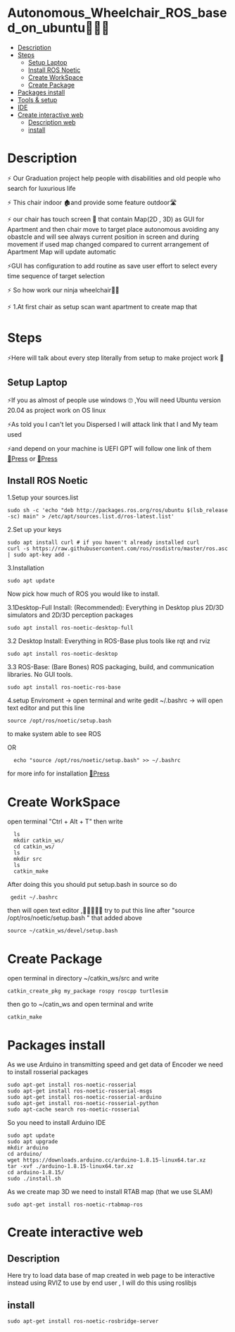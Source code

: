 # Autonomous_Wheelchair_ROS_based_on_ubuntu🦼🤖🔥

- [Description](#Description)
- [Steps](#Steps)
  - [Setup Laptop](#Setup-laptop)  
  - [Install ROS Noetic](#Install-ROS-Noetic)
  - [Create WorkSpace](#Create-WorkSpace)
  - [Create Package](#Create-Package)
- [Packages install](#Packages-install)
- [Tools & setup](#Tools-&-setup)
- [IDE](#IDE)
- [Create interactive web](#Create-interactive-web)
  - [Description web](#Description-web)
  - [install](#install)


# Description
<p> ⚡ Our Graduation project help people with disabilities and old people who search for luxurious life </p>
<p> ⚡ This chair indoor 🏚and provide some feature outdoor🛣 </p>
<p> ⚡ our chair has touch screen 📱 that contain Map(2D , 3D) as GUI for Apartment and then chair move to target place autonomous avoiding any obastcle and will see always current position in screen and during movement if used map changed compared to current arrangement of Apartment Map will update automatic   </p>
<p> ⚡GUI has configuration to add routine as save user effort to select every time sequence of target selection </p>
<p> ⚡ So how work our ninja wheelchair🐱‍👤  </p>
<p> ⚡ 1.At first chair as setup scan want apartment to create map that 
  
# Steps
<p>⚡Here will talk about every step literally from setup to make project work 🤩</p>

## Setup Laptop
<p> ⚡If you as almost of people use windows 🙄 ,You will need Ubuntu version 20.04 as project work on OS linux </p>
<p> ⚡As told you I can't let you Dispersed I will attack link that I and My team used  </p>
<p> ⚡and depend on your machine is  UEFI  GPT will follow one link of them <a href="https://www.youtube.com/watch?v=aKKdiqVHNqw" >🔗Press</a> or <a href="https://www.youtube.com/watch?v=-iSAyiicyQY&t=18s" >🔗Press</a> </p>

## Install ROS Noetic

<p> 1.Setup your sources.list

```console 
sudo sh -c 'echo "deb http://packages.ros.org/ros/ubuntu $(lsb_release -sc) main" > /etc/apt/sources.list.d/ros-latest.list'
```

<p> 2.Set up your keys

```console 
sudo apt install curl # if you haven't already installed curl
curl -s https://raw.githubusercontent.com/ros/rosdistro/master/ros.asc | sudo apt-key add -
```

<p> 3.Installation

```conole 
sudo apt update
```

<p>Now pick how much of ROS you would like to install.
<p> 3.1Desktop-Full Install: (Recommended): Everything in Desktop plus 2D/3D simulators and 2D/3D perception packages

```console
sudo apt install ros-noetic-desktop-full
```

<p> 3.2 Desktop Install: Everything in ROS-Base plus tools like rqt and rviz

```console
sudo apt install ros-noetic-desktop
```

<p> 3.3 ROS-Base: (Bare Bones) ROS packaging, build, and communication libraries. No GUI tools.

```console
sudo apt install ros-noetic-ros-base
```

<p> 4.setup Enviroment -> open terminal and write gedit ~/.bashrc -> will open text editor and put this line 

  ```console 
  source /opt/ros/noetic/setup.bash
  ```

  <p> to make system able to see ROS 

  OR 

  ```console 
    echo "source /opt/ros/noetic/setup.bash" >> ~/.bashrc
  ```
    
 <p> for more info for installation <a href="http://wiki.ros.org/noetic/Installation/Ubuntu" >🔗Press</a>

# Create WorkSpace
   
<p> open terminal "Ctrl + Alt + T" then write
  
```console 
  ls 
  mkdir catkin_ws/
  cd catkin_ws/
  ls
  mkdir src
  ls
  catkin_make
```
  
<p>After doing this you should put setup.bash in source so do 
  
 ```console 
  gedit ~/.bashrc 
  ```
  
  then will open text editor ,👀️👀️👀️👀️👀️ try to put this line after  "source /opt/ros/noetic/setup.bash " that added above 
  
  ```console 
  source ~/catkin_ws/devel/setup.bash
  ```
  
 # Create Package
  open terminal in directory ~/catkin_ws/src and write
  
  ```console 
  catkin_create_pkg my_package rospy roscpp turtlesim
  ```
  
  then go to ~/catin_ws and open terminal and write
  
  ```console
  catkin_make
  ```
  
 # Packages install
 <p> As we use Arduino in transmitting speed and get data of Encoder we need to install rosserial packages
 
 ```console
 sudo apt-get install ros-noetic-rosserial
 sudo apt-get install ros-noetic-rosserial-msgs
 sudo apt-get install ros-noetic-rosserial-arduino  
 sudo apt-get install ros-noetic-rosserial-python
 sudo apt-cache search ros-noetic-rosserial
 ```
 <p> So you need to install Arduino IDE 
 
 ```console
 sudo apt update
 sudo apt upgrade
 mkdir arduino
 cd arduino/
 wget https://downloads.arduino.cc/arduino-1.8.15-linux64.tar.xz
 tar -xvf ./arduino-1.8.15-linux64.tar.xz
 cd arduino-1.8.15/
 sudo ./install.sh
 ```
 <p> As we create map 3D we need to install RTAB map (that we use SLAM)  
 
 ```console
 sudo apt-get install ros-noetic-rtabmap-ros
 ```
 
 # Create interactive web 
  ## Description 
  <p> Here try to load data base of map created in web page to be interactive instead using RVIZ to use by end user  , I will do this using roslibjs
  
  ## install 
  
  ```console 
  sudo apt-get install ros-noetic-rosbridge-server
  ```
  
 
 
